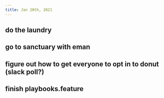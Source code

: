 ```yaml
---
title: Jan 20th, 2021
---
```


## do the laundry
## go to sanctuary with eman
## figure out how to get everyone to opt in to donut (slack poll?)
## finish playbooks.feature
